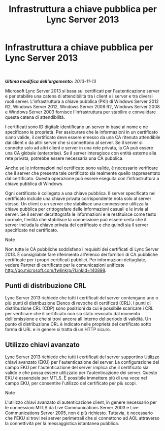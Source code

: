 ﻿---
title: Infrastruttura a chiave pubblica per Lync Server 2013
TOCTitle: Infrastruttura a chiave pubblica per Lync Server 2013
ms:assetid: 737c8a25-23e9-4494-ab76-5a7b729b44ca
ms:mtpsurl: https://technet.microsoft.com/it-it/library/Dn481131(v=OCS.15)
ms:contentKeyID: 59679241
ms.date: 08/24/2015
mtps_version: v=OCS.15
ms.translationtype: HT
---

# Infrastruttura a chiave pubblica per Lync Server 2013

 

_**Ultima modifica dell'argomento:** 2013-11-13_

Microsoft Lync Server 2013 si basa sui certificati per l'autenticazione server e per stabilire una catena di attendibilità tra i client e i server e tra diversi ruoli server. L'infrastruttura a chiave pubblica (PKI) di Windows Server 2012 R2, Windows Server 2012, Windows Server 2008 R2, Windows Server 2008 e Windows Server 2003 fornisce l'infrastruttura per stabilire e convalidare questa catena di attendibilità.

I certificati sono ID digitali: identificano un server in base al nome e ne specificano le proprietà. Per assicurare che le informazioni in un certificato siano valide, il certificato deve essere emesso da una CA ritenuta attendibile dai client o da altri server che si connettono al server. Se il server si connette solo ad altri client e server in una rete privata, la CA può essere una CA globale (enterprise). Se il server interagisce con entità esterne alla rete privata, potrebbe essere necessaria una CA pubblica.

Anche se le informazioni nel certificato sono valide, è necessario verificare che il server che presenta tale certificato sia realmente quello rappresentato dal certificato. Questa operazione può essere eseguita con l'infrastruttura a chiave pubblica di Windows.

Ogni certificato è collegato a una chiave pubblica. Il server specificato nel certificato include una chiave privata corrispondente nota solo al server stesso. Un client o un server che stabilisce una connessione utilizza la chiave pubblica per crittografare delle informazioni casuali e le invia al server. Se il server decrittografa le informazioni e le restituisce come testo normale, l'entità che stabilisce la connessione può essere certa che il server includa la chiave privata del certificato e che quindi sia il server specificato nel certificato.


> [!NOTE]
> Non tutte le CA pubbliche soddisfano i requisiti dei certificati di Lync Server 2013. È consigliabile fare riferimento all'elenco dei fornitori di CA pubbliche certificate per i propri certificati pubblici. Per informazioni dettagliate, vedere Partner di certificato per le comunicazioni unificate <A href="http://go.microsoft.com/fwlink/p/?linkid=140898">http://go.microsoft.com/fwlink/p/?LinkId=140898</A>.



## Punti di distribuzione CRL

Lync Server 2013 richiede che tutti i certificati del server contengano uno o più punti di distribuzione Elenco di revoche di certificati (CRL). I punti di distribuzione CRL (CDP) sono posizioni da cui è possibile scaricare i CRL per verificare che il certificato non sia stato revocato dal momento dell'emissione e che si trovi ancora all'interno del periodo di validità. Un punto di distribuzione CRL è indicato nelle proprietà del certificato sotto forma di URL e in genere si tratta di un HTTP sicuro.

## Utilizzo chiavi avanzato

Lync Server 2013 richiede che tutti i certificati del server supportino Utilizzo chiavi avanzato (EKU) per l'autenticazione del server. La configurazione del campo EKU per l'autenticazione del server implica che il certificato sia valido e che possa essere utilizzato per l'autenticazione dei server. Questo EKU è essenziale per MTLS. È possibile immettere più di una voce nel campo EKU, per consentire l'utilizzo del certificato per più scopi.


> [!NOTE]
> L'utilizzo chiavi avanzato di autenticazione client, in genere necessario per le connessioni MTLS da Live Communications Server 2003 e Live Communications Server 2005, non è più richiesto. Tuttavia, è necessario che l'EKU si trovi nei server perimetrali che si connettono ad AOL attraverso la connettività per la messaggistica istantanea pubblica.


